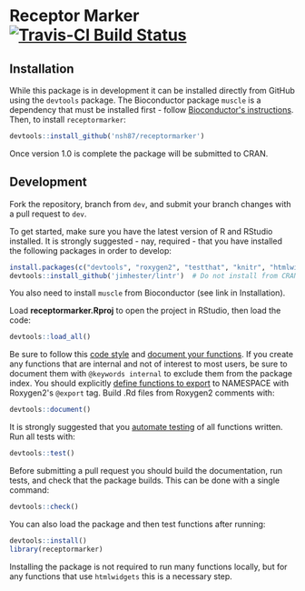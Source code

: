# Receptor Marker [![Travis-CI Build Status](https://travis-ci.org/nsh87/receptormarker.svg?branch=dev)](https://travis-ci.org/nsh87/receptormarker)

## Installation

While this package is in development it can be installed directly from GitHub
using the `devtools` package. The Bioconductor package `muscle` is a
dependency that must be installed first - follow [Bioconductor's
instructions](https://bioconductor.org/packages/release/bioc/html/muscle.html).
Then, to install `receptormarker`:

```R
devtools::install_github('nsh87/receptormarker')
```

Once version 1.0 is complete the package will be submitted to CRAN.

## Development

Fork the repository, branch from `dev`, and submit your branch changes with a
pull request to `dev`.

To get started, make sure you have the latest version of R and RStudio
installed. It is strongly suggested - nay, required - that you have installed
the following packages in order to develop:

```R
install.packages(c("devtools", "roxygen2", "testthat", "knitr", "htmlwidgets"))
devtools::install_github('jimhester/lintr')  # Do not install from CRAN
```

You also need to install `muscle` from Bioconductor (see link in Installation).

Load **receptormarker.Rproj** to open the project in RStudio, then load the
code:

```R
devtools::load_all()
```

Be sure to follow this [code style](http://r-pkgs.had.co.nz/r.html#style "Hadley Wickham's Modified Google R Style Guide")
 and [document your functions](http://r-pkgs.had.co.nz/man.html "Documenting
with Roxygen2").  If you create any functions that are internal and not of
interest to most users, be sure to document them with `@keywords internal` to
exclude them from the package index. You should explicitly
[define functions to export](http://r-pkgs.had.co.nz/namespace.html#exports "Namespacing in R")
to NAMESPACE with Roxygen2's `@export` tag. Build .Rd files from Roxygen2 comments with:

```R
devtools::document()
```

It is strongly suggested that you [automate
testing](http://r-pkgs.had.co.nz/tests.html "Writing Tests for R") of all
functions written. Run all tests with:

```R
devtools::test()
```

Before submitting a pull request you should build the documentation, run tests, 
and check that the package builds. This can be done with a single command:

```R
devtools::check()
```

You can also load the package and then test functions after running:

```R
devtools::install()
library(receptormarker)
```

Installing the package is not required to run many functions locally, but for
any functions that use `htmlwidgets` this is a necessary step.
